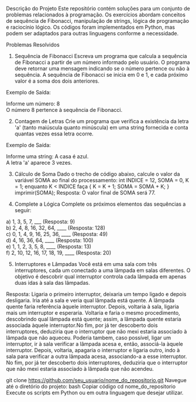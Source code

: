 Descrição do Projeto
Este repositório contém soluções para um conjunto de problemas relacionados à programação. Os exercícios abordam conceitos de sequência de Fibonacci, manipulação de strings, lógica de programação e raciocínio lógico. Os códigos foram implementados em Python, mas podem ser adaptados para outras linguagens conforme a necessidade.

Problemas Resolvidos
1. Sequência de Fibonacci
Escreva um programa que calcula a sequência de Fibonacci a partir de um número informado pelo usuário. O programa deve retornar uma mensagem indicando se o número pertence ou não à sequência. A sequência de Fibonacci se inicia em 0 e 1, e cada próximo valor é a soma dos dois anteriores.

Exemplo de Saída:

Informe um número: 8\
O número 8 pertence à sequência de Fibonacci.

2. Contagem de Letras
Crie um programa que verifica a existência da letra 'a' (tanto maiúscula quanto minúscula) em uma string fornecida e conta quantas vezes essa letra ocorre.

Exemplo de Saída:

Informe uma string: A casa é azul.\
A letra 'a' aparece 3 vezes.


3. Cálculo de Soma
Dado o trecho de código abaixo, calcule o valor da variável SOMA ao final do processamento:
int INDICE = 12, SOMA = 0, K = 1;
enquanto K < INDICE faça {
    K = K + 1;
    SOMA = SOMA + K;
}
imprimir(SOMA);
Resposta: O valor final de SOMA será 77.

4. Complete a Lógica
Complete os próximos elementos das sequências a seguir:

a) 1, 3, 5, 7, ___ (Resposta: 9)\
b) 2, 4, 8, 16, 32, 64, ____ (Resposta: 128)\
c) 0, 1, 4, 9, 16, 25, 36, ____ (Resposta: 49)\
d) 4, 16, 36, 64, ____ (Resposta: 100)\
e) 1, 1, 2, 3, 5, 8, ____ (Resposta: 13)\
f) 2, 10, 12, 16, 17, 18, 19, ____ (Resposta: 20)

5. Interruptores e Lâmpadas
Você está em uma sala com três interruptores, cada um conectado a uma lâmpada em salas diferentes. O objetivo é descobrir qual interruptor controla cada lâmpada em apenas duas idas à sala das lâmpadas.

Resposta: Ligaria o primeiro interruptor, deixaria um tempo ligado e depois desligaria. Iria até a sala e veria qual lâmpada está quente. A lâmpada quente faria referência àquele interruptor.
Depois, voltaria à sala, ligaria mais um interruptor e esperaria. Voltaria e faria o mesmo procedimento, descobrindo qual lâmpada está quente;
assim, a lâmpada quente estaria associada àquele interruptor.No fim, por já ter descoberto dois interruptores, deduziria que o interruptor que não mexi estaria associado à lâmpada que não aqueceu.
Poderia tambem, caso possível, ligar um interruptor, ir à sala verificar a lâmpada acesa e, então, associá-la àquele interruptor. Depois, voltaria,
apagaria o interruptor e ligaria outro, indo à sala para verificar a outra lâmpada acesa, associando-a a esse interruptor. No fim, por já ter descoberto dois interruptores,
deduziria que o interruptor que não mexi estaria associado à lâmpada que não acendeu.

git clone https://github.com/seu_usuario/nome_do_repositorio.git
Navegue até o diretório do projeto:
bash
Copiar código
cd nome_do_repositorio
Execute os scripts em Python ou em outra linguagem que desejar utilizar.
